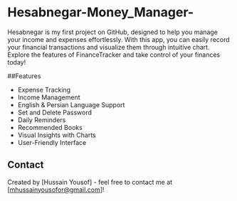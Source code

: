 # Hesabnegar-Money_Manager-
Hesabnegar is my first project on GitHub, designed to help you manage your income and expenses effortlessly. With this app, you can easily record your financial transactions and visualize them through intuitive chart. Explore the features of FinanceTracker and take control of your finances today!

##Features
- Expense Tracking
- Income Management
- English & Persian Language Support
- Set and Delete Password
- Daily Reminders
- Recommended Books
- Visual Insights with Charts
- User-Friendly Interface

## Contact
Created by [Hussain Yousof] - feel free to contact me at [mhussainyousofor@gmail.com]!

